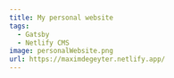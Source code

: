 ```yaml
---
title: My personal website
tags:
  - Gatsby
  - Netlify CMS
image: personalWebsite.png
url: https://maximdegeyter.netlify.app/
---
```


